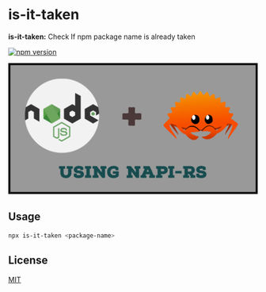 # is-it-taken

**is-it-taken:** Check If npm package name is already taken

[![npm version](https://badge.fury.io/js/is-it-taken.svg)](https://badge.fury.io/js/is-it-taken)

![Alt text](images/banner.png)

## Usage

```bash
npx is-it-taken <package-name>
```

## License

[MIT](./LICENSE)
